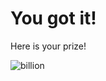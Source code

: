 # You got it!  

Here is your prize!

![billion](https://i.pinimg.com/736x/78/be/8c/78be8cca90b09252472344d602497d20.jpg)
